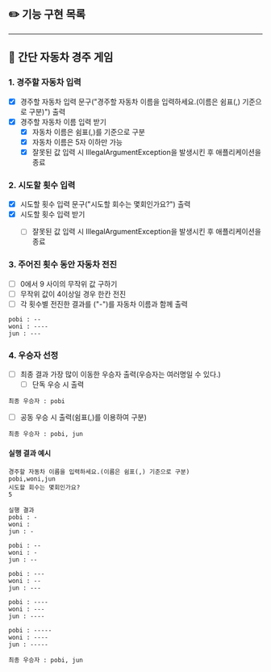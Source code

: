 ## ✏️ 기능 구현 목록

-------
## 🚚 간단 자동차 경주 게임

### 1. 경주할 자동차 입력

- [X] 경주할 자동차 입력 문구("경주할 자동차 이름을 입력하세요.(이름은 쉼표(,) 기준으로 구분)") 출력
- [X] 경주할 자동차 이름 입력 받기
  - [X] 자동차 이름은 쉼표(,)를 기준으로 구분
  - [X] 자동차 이름은 5자 이하만 가능
  - [X] 잘못된 값 입력 시 IllegalArgumentException을 발생시킨 후 애플리케이션을 종료

### 2. 시도할 횟수 입력
- [X] 시도할 횟수 입력 문구("시도할 회수는 몇회인가요?") 출력 
- [X] 시도할 횟수 입력 받기 
   - [ ] 잘못된 값 입력 시 IllegalArgumentException을 발생시킨 후 애플리케이션을 종료


### 3. 주어진 횟수 동안 자동차 전진
- [ ] 0에서 9 사이의 무작위 값 구하기
- [ ] 무작위 값이 4이상일 경우 한칸 전진
- [ ] 각 횟수별 전진한 결과를 ("-")를 자동차 이름과 함께 출력
```
pobi : --
woni : ----
jun : ---
```

### 4. 우승자 선정
- [ ] 최종 결과 가장 많이 이동한 우승자 출력(우승자는 여러명일 수 있다.)
  - [ ] 단독 우승 시 출력
```
최종 우승자 : pobi
```
  - [ ] 공동 우승 시 출력(쉼표(,)를 이용하여 구분)
```
최종 우승자 : pobi, jun
```

#### 실행 결과 예시

```
경주할 자동차 이름을 입력하세요.(이름은 쉼표(,) 기준으로 구분)
pobi,woni,jun
시도할 회수는 몇회인가요?
5

실행 결과
pobi : -
woni : 
jun : -

pobi : --
woni : -
jun : --

pobi : ---
woni : --
jun : ---

pobi : ----
woni : ---
jun : ----

pobi : -----
woni : ----
jun : -----

최종 우승자 : pobi, jun
```
